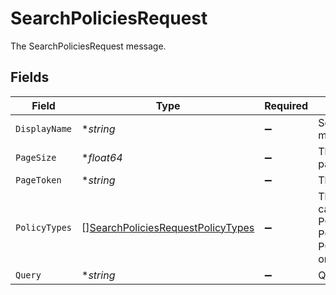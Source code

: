 # SearchPoliciesRequest

The SearchPoliciesRequest message.


## Fields

| Field                                                                                                                                                         | Type                                                                                                                                                          | Required                                                                                                                                                      | Description                                                                                                                                                   |
| ------------------------------------------------------------------------------------------------------------------------------------------------------------- | ------------------------------------------------------------------------------------------------------------------------------------------------------------- | ------------------------------------------------------------------------------------------------------------------------------------------------------------- | ------------------------------------------------------------------------------------------------------------------------------------------------------------- |
| `DisplayName`                                                                                                                                                 | **string*                                                                                                                                                     | :heavy_minus_sign:                                                                                                                                            |  Search for policies with an exact match on the display name.<br/>                                                                                            |
| `PageSize`                                                                                                                                                    | **float64*                                                                                                                                                    | :heavy_minus_sign:                                                                                                                                            |  The pageSize where 0 <= pageSize <= 100.<br/>                                                                                                                |
| `PageToken`                                                                                                                                                   | **string*                                                                                                                                                     | :heavy_minus_sign:                                                                                                                                            |  The pageToken field.<br/>                                                                                                                                    |
| `PolicyTypes`                                                                                                                                                 | [][SearchPoliciesRequestPolicyTypes](../../models/shared/searchpoliciesrequestpolicytypes.md)                                                                 | :heavy_minus_sign:                                                                                                                                            |  The policy type to search on. This can be POLICY_TYPE_GRANT, POLICY_TYPE_REVOKE, POLICY_TYPE_CERTIFY, POLICY_TYPE_ACCESS_REQUEST, or POLICY_TYPE_PROVISION.<br/> |
| `Query`                                                                                                                                                       | **string*                                                                                                                                                     | :heavy_minus_sign:                                                                                                                                            |  Query the policies based on name.<br/>                                                                                                                       |